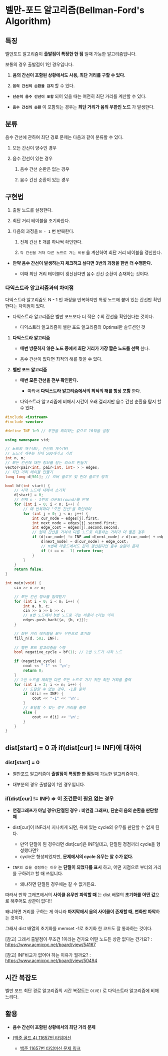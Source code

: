 # 벨만-포드 알고리즘(Bellman-Ford's Algorithm)

## 특징

벨만포드 알고리즘이 **출발점이 특정한 한 점** 일때 가능한 알고리즘입니다. 

보통의 경우 출발점이 1인 경우입니다. 

1. **음의 간선이 포함된 상황에서도 사용, 최단 거리를 구할 수 있다.**

2. **`음의 간선의 순환을 감지`** 할 수 있다. 

- **`단순히 음수 간선이 포함`** 되어 있을 때는 여전히 최단 거리를 계산할 수 있다.

- **`음수 간선의 순환`** 이 포함되는 경우는 **최단 거리가 음의 무한인 노드** 가 발생한다.

## 분류

음수 간선에 관하여 최단 경로 문제는 다음과 같이 분류할 수 있다.

1. 모든 간선이 양수인 경우

2. 음수 간선이 있는 경우
   1. 음수 간선 순환은 없는 경우
   
   2. 음수 간선 순환이 있는 경우 

## 구현법

1. 출발 노드를 설정한다.

2. 최단 거리 테이블을 초기화한다.

3. 다음의 과정을 `N - 1` 번 반복한다.
   
   1. 전체 간선 E 개를 하나씩 확인한다.
   
   2. `각 간선을 거쳐 다른 노드로 가는 비용` 을 계산하여 최단 거리 테이블을 갱신한다.

- **만약 음수 간선이 발생하는지 체크하고 싶다면 3번의 과정을 한번 더 수행한다.**
  
  - 이때 최단 거리 테이블이 갱신된다면 음수 간선 순환이 존재하는 것이다.  

### 다익스트라 알고리즘과의 차이점

다익스트라 알고리즘도 N - 1 번 과정을 반복하지만 특정 노드에 붙어 있는 간선만 확인한다는 차이점이 있다.

- 다익스트라 알고리즘은 벨만 포드보다 더 적은 수의 간선을 확인한다는 것이다.
  
  - 다익스트라 알고리즘이 벨만 포드 알고리즘의 Optimal한 솔루션인 것

1. **다익스트라 알고리즘**
    
    - **매번 방문하지 않은 노드 중에서 최단 거리가 가장 짧은 노드를 선택** 한다.
    
    - 음수 간선이 없다면 최적의 해를 찾을 수 있다.

2. **벨만 포드 알고리즘**

    - **매번 모든 간선을 전부 확인한다.**
    
      - 따라서 **다익스트라 알고리즘에서의 최적의 해를 항상 포함** 한다.
    
    - 다익스트라 알고리즘에 비해서 시간이 오래 걸리지만 음수 간선 순환을 탐지 할 수 있다.  


```c++
#include <iostream>
#include <vector>

#define INF 1e9 // 무한을 의미하는 값으로 10억을 설정

using namespace std;

// 노드의 개수(N), 간선의 개수(M)
// 노드의 개수는 최대 500개라고 가정
int n, m;
// 모든 간선에 대한 정보를 담는 리스트 만들기
vector<pair<int, pair<int, int> > > edges;
// 최단 거리 테이블 만들기
long long d[501]; // 오버 플로우 및 언더 플로우 방지

bool bf(int start) {
    // 시작 노드에 대해서 초기화
    d[start] = 0;
    // 전체 n - 1번의 라운드(round)를 반복
    for (int i = 0; i < n; i++) {
        // 매 반복마다 "모든 간선"을 확인하며
        for (int j = 0; j < m; j++) {
            int cur_node = edges[j].first;
            int next_node = edges[j].second.first;
            int edge_cost = edges[j].second.second;
            // 현재 간선을 거쳐서 다른 노드로 이동하는 거리가 더 짧은 경우
            if (d[cur_node] != INF and d[next_node] > d[cur_node] + edge_cost) {
                d[next_node] = d[cur_node] + edge_cost;
                // n번째 라운드에서도 값이 갱신된다면 음수 순환이 존재
                if (i == n - 1) return true;
            }
        }
    }
    return false;
}

int main(void) {
    cin >> n >> m;

    // 모든 간선 정보를 입력받기
    for (int i = 0; i < m; i++) {
        int a, b, c;
        cin >> a >> b >> c;
        // a번 노드에서 b번 노드로 가는 비용이 c라는 의미
        edges.push_back({a, {b, c}});
    }

    // 최단 거리 테이블을 모두 무한으로 초기화
    fill_n(d, 501, INF);
    
    // 벨만 포드 알고리즘을 수행
    bool negative_cycle = bf(1); // 1번 노드가 시작 노드

    if (negative_cycle) {
        cout << "-1" << '\n';
        return 0;
    }
    // 1번 노드를 제외한 다른 모든 노드로 가기 위한 최단 거리를 출력
    for (int i = 2; i <= n; i++) {
        // 도달할 수 없는 경우, -1을 출력
        if (d[i] == INF) {
            cout << "-1" << '\n';
        }
        // 도달할 수 있는 경우 거리를 출력
        else {
            cout << d[i] << '\n';
        }
    }
}
```
## dist[start] = 0 과 if(dist[cur] != INF)에 대하여

### dist[start] = 0

- 벨만포드 알고리즘이 **출발점이 특정한 한 점**일때 가능한 알고리즘이다.

- 대부분의 경우 출발점이 1인 경우입니다.

### if(dist[cur] != INF) => 이 조건문이 필요 없는 경우

- **연결그래프가 아닐 경우(단절된 경우 : 비연결 그래프), 단순히 음의 순환을 판단할 때**

- dist[cur]이 INF라서 지나치게 되면, 뒤에 있는 cycle의 유무를 판단할 수 없게 된다. 
    - 만약 단절이 된 경우라면 dist[cur]은 INF일테고, 단절된 정점끼리 cycle을 형성했다면? 
    - cycle은 형성되었지만, **문제에서의 cycle 유무는 알 수가 없다.** 

- `INF의 값을 설정하는 이유` 는 **단절이 되었다를 표시** 하고, 어떤 지점으로 부터의 거리를 구하려고 할 때 쓰입니다. 
  - 왜냐하면 단절된 경우에는 갈 수 없거든요. 

따라서 만약 그래프에서의 **사이클 유무만 파악할 때** 는 dist 배열의 **초기화를 어떤 값**으로 해주어도 상관이 없다!!

왜냐하면 거리를 구하는 게 아니라 **마지막에서 음의 사이클이 존재할 때, 변화만 파악**하는 것이다. 

그래서 dist 배열의 초기화를 memset -1로 초기화 한 코드도 잘 통과하는 것이다.

[참고] 그래서 출발점이 무조건 1이라는 건가요 어떤 노드든 상관 없다는 건가요? : https://www.acmicpc.net/board/view/54167

[참고] INF비교가 없어야 하는 이유가 뭘까요? : https://www.acmicpc.net/board/view/50494
## 시간 복잡도

벨만 포드 최단 경로 알고리즘의 시간 복잡도는 `O(VE)` 로 다익스트라 알고리즘에 비해 느리다.

## 활용

- **음수 간선이 포함된 상황에서의 최단 거리 문제**

- [(백준 골드 4) 11657번 타임머신](https://github.com/LeeHyungGeol/Algorithm_BaekJoon/blob/master/%EB%B0%B1%EC%A4%80_if%EB%AC%B8/%EC%B5%9C%EB%8B%A8%20%EA%B2%BD%EB%A1%9C_%ED%83%80%EC%9E%84%EB%A8%B8%EC%8B%A0(%EB%B2%A8%EB%A7%8C%ED%8F%AC%EB%93%9C%20%EC%95%8C%EA%B3%A0%EB%A6%AC%EC%A6%98)(%EC%9D%8C%EC%9D%98%20%EA%B0%84%EC%84%A0%EC%9D%B4%20%EC%A1%B4%EC%9E%AC%ED%95%98%EB%8A%94%20%EA%B2%BD%EC%9A%B0).cpp)
  - [백준 11657번 타임머신 문제 링크](https://www.acmicpc.net/problem/11657)
